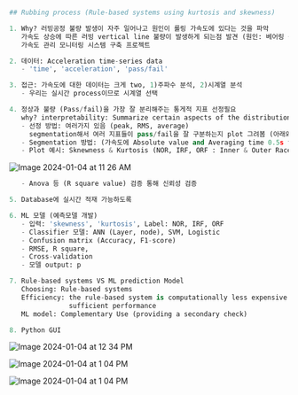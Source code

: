 
```python

## Rubbing process (Rule-based systems using kurtosis and skewness)

1. Why? 러빙공정 불량 발생이 자주 일어나고 원인이 롤링 가속도에 있다는 것을 파악
   가속도 상승에 따른 러빙 vertical line 불량이 발생하게 되는점 발견 (원인: 베어링 불량)
   가속도 관리 모니터링 시스템 구축 프로젝트

2. 데이터: Acceleration time-series data
   - 'time', 'acceleration', 'pass/fail'

3. 접근: 가속도에 대한 데이터는 크게 two, 1)주파수 분석, 2)시계열 분석
   - 우리는 실시간 process이므로 시계열 선택

4. 정상과 불량 (Pass/fail)을 가장 잘 분리해주는 통게적 지표 선정필요
   why? interpretability: Summarize certain aspects of the distribution 
   - 선정 방법: 여러가지 있음 (peak, RMS, average)
     segmentation해서 여러 지표들이 pass/fail을 잘 구분하는지 plot 그려봄 (아래와 같이)
   - Segmentation 방법: (가속도에 Absolute value and Averaging time 0.5s term)
   - Plot 예시: Sknewness & Kurtosis (NOR, IRF, ORF : Inner & Outer Race Fault)
```
   ![Image 2024-01-04 at 11 26 AM](https://github.com/scottmsoh/ref_industry/assets/112598791/688a0895-7d88-429e-a670-18a3380791ec)

```python
   - Anova 등 (R square value) 검증 통해 신뢰성 검증

5. Database에 실시간 적재 가능하도록

6. ML 모델 (예측모델 개발)
   - 입력: 'skewness', 'kurtosis', Label: NOR, IRF, ORF
   - Classifier 모델: ANN (Layer, node), SVM, Logistic
   - Confusion matrix (Accuracy, F1-score)
   - RMSE, R square,
   - Cross-validation
   - 모델 output: p

7. Rule-based systems VS ML prediction Model 
   Choosing: Rule-based systems
   Efficiency: the rule-based system is computationally less expensive and provides       
               sufficient performance
   ML model: Complementary Use (providing a secondary check)

8. Python GUI 
```

![Image 2024-01-04 at 12 34 PM](https://github.com/scottmsoh/ref_industry/assets/112598791/6734f9a6-e27a-450b-ab41-e22b1350b6f5)

![Image 2024-01-04 at 1 04 PM](https://github.com/scottmsoh/ref_industry/assets/112598791/364f4bb3-f605-4fd0-9884-06b8c1ba17ec)

![Image 2024-01-04 at 1 04 PM](https://github.com/scottmsoh/ref_industry/assets/112598791/f8e35b5b-0f2e-4700-b554-ee91e1f40896)


